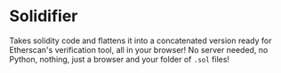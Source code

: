 # Solidifier

Takes solidity code and flattens it into a concatenated version ready for Etherscan's verification tool, all in your browser! No server needed, no Python, nothing, just a browser and your folder of `.sol` files!
